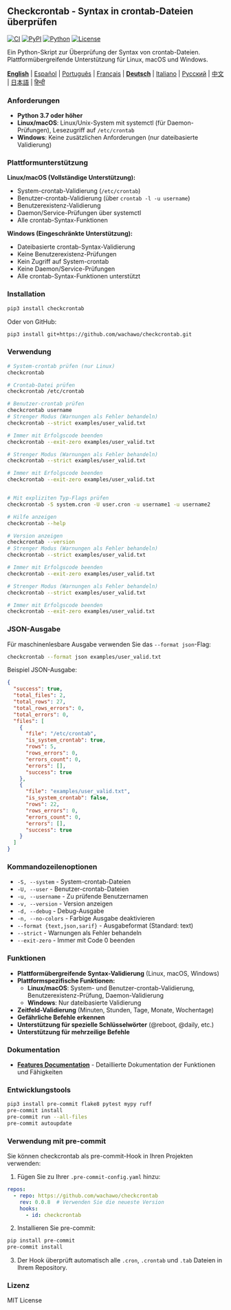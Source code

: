## Checkcrontab - Syntax in crontab-Dateien überprüfen

[![CI](https://github.com/wachawo/checkcrontab/actions/workflows/ci.yml/badge.svg)](https://github.com/wachawo/checkcrontab/actions/workflows/ci.yml)
[![PyPI](https://img.shields.io/pypi/v/checkcrontab.svg)](https://pypi.org/project/checkcrontab/)
[![Python](https://img.shields.io/pypi/pyversions/checkcrontab.svg)](https://pypi.org/project/checkcrontab/)
[![License](https://img.shields.io/badge/license-MIT-blue.svg)](https://github.com/wachawo/checkcrontab/blob/main/LICENSE)

Ein Python-Skript zur Überprüfung der Syntax von crontab-Dateien. Plattformübergreifende Unterstützung für Linux, macOS und Windows.

**[English](https://github.com/wachawo/checkcrontab/blob/main/README.md)** | [Español](https://github.com/wachawo/checkcrontab/blob/main/docs/README_ES.md) | [Português](https://github.com/wachawo/checkcrontab/blob/main/docs/README_PT.md) | [Français](https://github.com/wachawo/checkcrontab/blob/main/docs/README_FR.md) | **[Deutsch](https://github.com/wachawo/checkcrontab/blob/main/docs/README_DE.md)** | [Italiano](https://github.com/wachawo/checkcrontab/blob/main/docs/README_IT.md) | [Русский](https://github.com/wachawo/checkcrontab/blob/main/docs/README_RU.md) | [中文](https://github.com/wachawo/checkcrontab/blob/main/docs/README_ZH.md) | [日本語](https://github.com/wachawo/checkcrontab/blob/main/docs/README_JA.md) | [हिन्दी](https://github.com/wachawo/checkcrontab/blob/main/docs/README_HI.md)

### Anforderungen

- **Python 3.7 oder höher**
- **Linux/macOS**: Linux/Unix-System mit systemctl (für Daemon-Prüfungen), Lesezugriff auf `/etc/crontab`
- **Windows**: Keine zusätzlichen Anforderungen (nur dateibasierte Validierung)

### Plattformunterstützung

**Linux/macOS (Vollständige Unterstützung):**
- System-crontab-Validierung (`/etc/crontab`)
- Benutzer-crontab-Validierung (über `crontab -l -u username`)
- Benutzerexistenz-Validierung
- Daemon/Service-Prüfungen über systemctl
- Alle crontab-Syntax-Funktionen

**Windows (Eingeschränkte Unterstützung):**
- Dateibasierte crontab-Syntax-Validierung
- Keine Benutzerexistenz-Prüfungen
- Kein Zugriff auf System-crontab
- Keine Daemon/Service-Prüfungen
- Alle crontab-Syntax-Funktionen unterstützt

### Installation

```bash
pip3 install checkcrontab
```

Oder von GitHub:

```bash
pip3 install git+https://github.com/wachawo/checkcrontab.git
```

### Verwendung

```bash
# System-crontab prüfen (nur Linux)
checkcrontab

# Crontab-Datei prüfen
checkcrontab /etc/crontab

# Benutzer-crontab prüfen
checkcrontab username
# Strenger Modus (Warnungen als Fehler behandeln)
checkcrontab --strict examples/user_valid.txt

# Immer mit Erfolgscode beenden
checkcrontab --exit-zero examples/user_valid.txt

# Strenger Modus (Warnungen als Fehler behandeln)
checkcrontab --strict examples/user_valid.txt

# Immer mit Erfolgscode beenden
checkcrontab --exit-zero examples/user_valid.txt


# Mit expliziten Typ-Flags prüfen
checkcrontab -S system.cron -U user.cron -u username1 -u username2

# Hilfe anzeigen
checkcrontab --help

# Version anzeigen
checkcrontab --version
# Strenger Modus (Warnungen als Fehler behandeln)
checkcrontab --strict examples/user_valid.txt

# Immer mit Erfolgscode beenden
checkcrontab --exit-zero examples/user_valid.txt

# Strenger Modus (Warnungen als Fehler behandeln)
checkcrontab --strict examples/user_valid.txt

# Immer mit Erfolgscode beenden
checkcrontab --exit-zero examples/user_valid.txt

```

### JSON-Ausgabe

Für maschinenlesbare Ausgabe verwenden Sie das `--format json`-Flag:

```bash
checkcrontab --format json examples/user_valid.txt
```

Beispiel JSON-Ausgabe:

```json
{
  "success": true,
  "total_files": 2,
  "total_rows": 27,
  "total_rows_errors": 0,
  "total_errors": 0,
  "files": [
    {
      "file": "/etc/crontab",
      "is_system_crontab": true,
      "rows": 5,
      "rows_errors": 0,
      "errors_count": 0,
      "errors": [],
      "success": true
    },
    {
      "file": "examples/user_valid.txt",
      "is_system_crontab": false,
      "rows": 22,
      "rows_errors": 0,
      "errors_count": 0,
      "errors": [],
      "success": true
    }
  ]
}
```

### Kommandozeilenoptionen

- `-S, --system` - System-crontab-Dateien
- `-U, --user` - Benutzer-crontab-Dateien
- `-u, --username` - Zu prüfende Benutzernamen
- `-v, --version` - Version anzeigen
- `-d, --debug` - Debug-Ausgabe
- `-n, --no-colors` - Farbige Ausgabe deaktivieren
- `--format {text,json,sarif}` - Ausgabeformat (Standard: text)
- `--strict` - Warnungen als Fehler behandeln
- `--exit-zero` - Immer mit Code 0 beenden

### Funktionen

- **Plattformübergreifende Syntax-Validierung** (Linux, macOS, Windows)
- **Plattformspezifische Funktionen:**
  - **Linux/macOS**: System- und Benutzer-crontab-Validierung, Benutzerexistenz-Prüfung, Daemon-Validierung
  - **Windows**: Nur dateibasierte Validierung
- **Zeitfeld-Validierung** (Minuten, Stunden, Tage, Monate, Wochentage)
- **Gefährliche Befehle erkennen**
- **Unterstützung für spezielle Schlüsselwörter** (@reboot, @daily, etc.)
- **Unterstützung für mehrzeilige Befehle**

### Dokumentation

- **[Features Documentation](https://github.com/wachawo/checkcrontab/blob/main/docs/FEATURES.md)** - Detaillierte Dokumentation der Funktionen und Fähigkeiten

### Entwicklungstools

```bash
pip3 install pre-commit flake8 pytest mypy ruff
pre-commit install
pre-commit run --all-files
pre-commit autoupdate
```

### Verwendung mit pre-commit

Sie können checkcrontab als pre-commit-Hook in Ihren Projekten verwenden:

1. Fügen Sie zu Ihrer `.pre-commit-config.yaml` hinzu:

```yaml
repos:
  - repo: https://github.com/wachawo/checkcrontab
    rev: 0.0.8  # Verwenden Sie die neueste Version
    hooks:
      - id: checkcrontab
```

2. Installieren Sie pre-commit:

```bash
pip install pre-commit
pre-commit install
```

3. Der Hook überprüft automatisch alle `.cron`, `.crontab` und `.tab` Dateien in Ihrem Repository.

### Lizenz

MIT License
